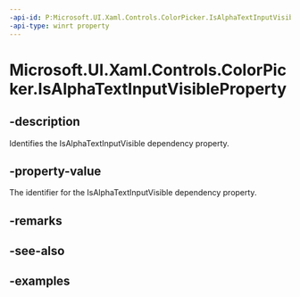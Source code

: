 ```yaml
---
-api-id: P:Microsoft.UI.Xaml.Controls.ColorPicker.IsAlphaTextInputVisibleProperty
-api-type: winrt property
---
```


<!-- Property syntax.
public DependencyProperty IsAlphaTextInputVisibleProperty { get; }
-->

# Microsoft.UI.Xaml.Controls.ColorPicker.IsAlphaTextInputVisibleProperty

## -description

Identifies the IsAlphaTextInputVisible dependency property.

## -property-value

The identifier for the IsAlphaTextInputVisible dependency property.

## -remarks

## -see-also

## -examples

